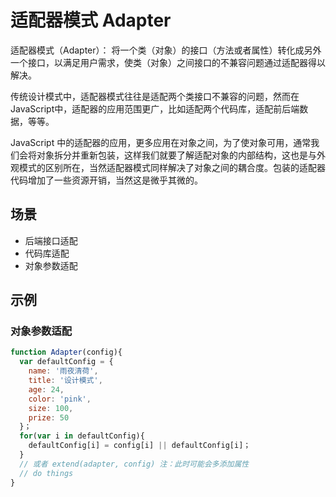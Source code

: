 # 适配器模式 Adapter

适配器模式（Adapter）： 将一个类（对象）的接口（方法或者属性）转化成另外一个接口，以满足用户需求，使类（对象）之间接口的不兼容问题通过适配器得以解决。

传统设计模式中，适配器模式往往是适配两个类接口不兼容的问题，然而在JavaScript中，适配器的应用范围更广，比如适配两个代码库，适配前后端数据，等等。

JavaScript 中的适配器的应用，更多应用在对象之间，为了使对象可用，通常我们会将对象拆分并重新包装，这样我们就要了解适配对象的内部结构，这也是与外观模式的区别所在，当然适配器模式同样解决了对象之间的耦合度。包装的适配器代码增加了一些资源开销，当然这是微乎其微的。

## 场景

- 后端接口适配
- 代码库适配
- 对象参数适配

## 示例

### 对象参数适配

```js
function Adapter(config){
  var defaultConfig = {
    name: '雨夜清荷',
    title: '设计模式',
    age: 24,
    color: 'pink',
    size: 100,
    prize: 50
  }；
  for(var i in defaultConfig){
    defaultConfig[i] = config[i] || defaultConfig[i]；
  }
  // 或者 extend(adapter, config) 注：此时可能会多添加属性
  // do things
}
```
